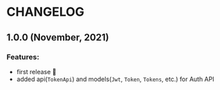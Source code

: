 # CHANGELOG

## 1.0.0 (November, 2021)

### Features:

* first release 🎉
* added api(`TokenApi`) and models(`Jwt`, `Token`, `Tokens`, etc.) for Auth API
